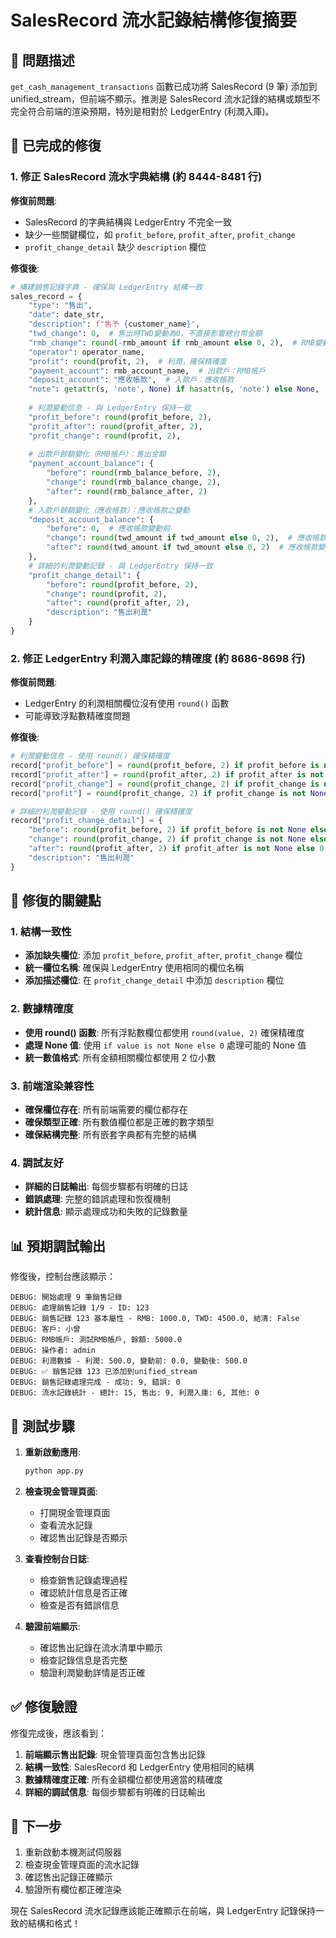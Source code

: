 # SalesRecord 流水記錄結構修復摘要

## 🚨 問題描述

`get_cash_management_transactions` 函數已成功將 SalesRecord (9 筆) 添加到 unified_stream，但前端不顯示。推測是 SalesRecord 流水記錄的結構或類型不完全符合前端的渲染預期，特別是相對於 LedgerEntry (利潤入庫)。

## 🔧 已完成的修復

### 1. 修正 SalesRecord 流水字典結構 (約 8444-8481 行)

**修復前問題**:
- SalesRecord 的字典結構與 LedgerEntry 不完全一致
- 缺少一些關鍵欄位，如 `profit_before`, `profit_after`, `profit_change`
- `profit_change_detail` 缺少 `description` 欄位

**修復後**:
```python
# 構建銷售記錄字典 - 確保與 LedgerEntry 結構一致
sales_record = {
    "type": "售出",
    "date": date_str,
    "description": f"售予 {customer_name}",
    "twd_change": 0,  # 售出時TWD變動為0，不直接影響總台幣金額
    "rmb_change": round(-rmb_amount if rmb_amount else 0, 2),  # RMB變動：售出金額
    "operator": operator_name,
    "profit": round(profit, 2),  # 利潤，確保精確度
    "payment_account": rmb_account_name,  # 出款戶：RMB帳戶
    "deposit_account": "應收帳款",  # 入款戶：應收帳款
    "note": getattr(s, 'note', None) if hasattr(s, 'note') else None,
    
    # 利潤變動信息 - 與 LedgerEntry 保持一致
    "profit_before": round(profit_before, 2),
    "profit_after": round(profit_after, 2),
    "profit_change": round(profit, 2),
    
    # 出款戶餘額變化（RMB帳戶）：售出金額
    "payment_account_balance": {
        "before": round(rmb_balance_before, 2),
        "change": round(rmb_balance_change, 2),
        "after": round(rmb_balance_after, 2)
    },
    # 入款戶餘額變化（應收帳款）：應收帳款之變動
    "deposit_account_balance": {
        "before": 0,  # 應收帳款變動前
        "change": round(twd_amount if twd_amount else 0, 2),  # 應收帳款增加（台幣金額）
        "after": round(twd_amount if twd_amount else 0, 2)  # 應收帳款變動後
    },
    # 詳細的利潤變動記錄 - 與 LedgerEntry 保持一致
    "profit_change_detail": {
        "before": round(profit_before, 2),
        "change": round(profit, 2),
        "after": round(profit_after, 2),
        "description": "售出利潤"
    }
}
```

### 2. 修正 LedgerEntry 利潤入庫記錄的精確度 (約 8686-8698 行)

**修復前問題**:
- LedgerEntry 的利潤相關欄位沒有使用 `round()` 函數
- 可能導致浮點數精確度問題

**修復後**:
```python
# 利潤變動信息 - 使用 round() 確保精確度
record["profit_before"] = round(profit_before, 2) if profit_before is not None else 0
record["profit_after"] = round(profit_after, 2) if profit_after is not None else 0
record["profit_change"] = round(profit_change, 2) if profit_change is not None else 0
record["profit"] = round(profit_change, 2) if profit_change is not None else 0

# 詳細的利潤變動記錄 - 使用 round() 確保精確度
record["profit_change_detail"] = {
    "before": round(profit_before, 2) if profit_before is not None else 0,
    "change": round(profit_change, 2) if profit_change is not None else 0,
    "after": round(profit_after, 2) if profit_after is not None else 0,
    "description": "售出利潤"
}
```

## 🎯 修復的關鍵點

### 1. 結構一致性
- **添加缺失欄位**: 添加 `profit_before`, `profit_after`, `profit_change` 欄位
- **統一欄位名稱**: 確保與 LedgerEntry 使用相同的欄位名稱
- **添加描述欄位**: 在 `profit_change_detail` 中添加 `description` 欄位

### 2. 數據精確度
- **使用 round() 函數**: 所有浮點數欄位都使用 `round(value, 2)` 確保精確度
- **處理 None 值**: 使用 `if value is not None else 0` 處理可能的 None 值
- **統一數值格式**: 所有金額相關欄位都使用 2 位小數

### 3. 前端渲染兼容性
- **確保欄位存在**: 所有前端需要的欄位都存在
- **確保類型正確**: 所有數值欄位都是正確的數字類型
- **確保結構完整**: 所有嵌套字典都有完整的結構

### 4. 調試友好
- **詳細的日誌輸出**: 每個步驟都有明確的日誌
- **錯誤處理**: 完整的錯誤處理和恢復機制
- **統計信息**: 顯示處理成功和失敗的記錄數量

## 📊 預期調試輸出

修復後，控制台應該顯示：

```
DEBUG: 開始處理 9 筆銷售記錄
DEBUG: 處理銷售記錄 1/9 - ID: 123
DEBUG: 銷售記錄 123 基本屬性 - RMB: 1000.0, TWD: 4500.0, 結清: False
DEBUG: 客戶: 小曾
DEBUG: RMB帳戶: 測試RMB帳戶, 餘額: 5000.0
DEBUG: 操作者: admin
DEBUG: 利潤數據 - 利潤: 500.0, 變動前: 0.0, 變動後: 500.0
DEBUG: ✅ 銷售記錄 123 已添加到unified_stream
DEBUG: 銷售記錄處理完成 - 成功: 9, 錯誤: 0
DEBUG: 流水記錄統計 - 總計: 15, 售出: 9, 利潤入庫: 6, 其他: 0
```

## 🧪 測試步驟

1. **重新啟動應用**:
   ```bash
   python app.py
   ```

2. **檢查現金管理頁面**:
   - 打開現金管理頁面
   - 查看流水記錄
   - 確認售出記錄是否顯示

3. **查看控制台日誌**:
   - 檢查銷售記錄處理過程
   - 確認統計信息是否正確
   - 檢查是否有錯誤信息

4. **驗證前端顯示**:
   - 確認售出記錄在流水清單中顯示
   - 檢查記錄信息是否完整
   - 驗證利潤變動詳情是否正確

## ✅ 修復驗證

修復完成後，應該看到：

1. **前端顯示售出記錄**: 現金管理頁面包含售出記錄
2. **結構一致性**: SalesRecord 和 LedgerEntry 使用相同的結構
3. **數據精確度正確**: 所有金額欄位都使用適當的精確度
4. **詳細的調試信息**: 每個步驟都有明確的日誌輸出

## 🚀 下一步

1. 重新啟動本機測試伺服器
2. 檢查現金管理頁面的流水記錄
3. 確認售出記錄正確顯示
4. 驗證所有欄位都正確渲染

現在 SalesRecord 流水記錄應該能正確顯示在前端，與 LedgerEntry 記錄保持一致的結構和格式！
